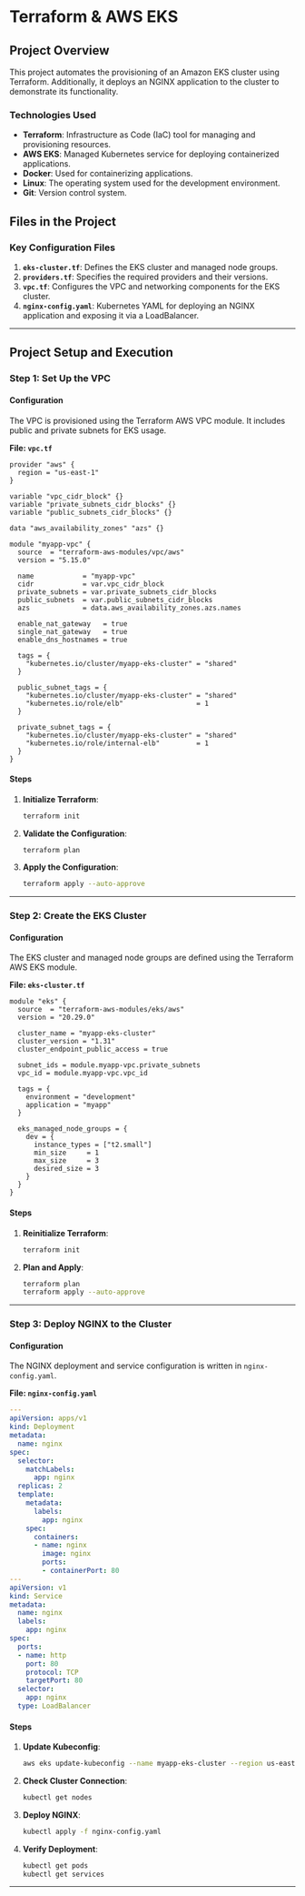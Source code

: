 # Terraform & AWS EKS

## Project Overview
This project automates the provisioning of an Amazon EKS cluster using Terraform. Additionally, it deploys an NGINX application to the cluster to demonstrate its functionality.

### Technologies Used
- **Terraform**: Infrastructure as Code (IaC) tool for managing and provisioning resources.
- **AWS EKS**: Managed Kubernetes service for deploying containerized applications.
- **Docker**: Used for containerizing applications.
- **Linux**: The operating system used for the development environment.
- **Git**: Version control system.

## Files in the Project

### Key Configuration Files
1. **`eks-cluster.tf`**: Defines the EKS cluster and managed node groups.
2. **`providers.tf`**: Specifies the required providers and their versions.
3. **`vpc.tf`**: Configures the VPC and networking components for the EKS cluster.
4. **`nginx-config.yaml`**: Kubernetes YAML for deploying an NGINX application and exposing it via a LoadBalancer.

---

## Project Setup and Execution

### Step 1: Set Up the VPC
#### Configuration
The VPC is provisioned using the Terraform AWS VPC module. It includes public and private subnets for EKS usage.

**File: `vpc.tf`**
```hcl
provider "aws" {
  region = "us-east-1"
}

variable "vpc_cidr_block" {}
variable "private_subnets_cidr_blocks" {}
variable "public_subnets_cidr_blocks" {}

data "aws_availability_zones" "azs" {}

module "myapp-vpc" {
  source  = "terraform-aws-modules/vpc/aws"
  version = "5.15.0"

  name            = "myapp-vpc"
  cidr            = var.vpc_cidr_block
  private_subnets = var.private_subnets_cidr_blocks
  public_subnets  = var.public_subnets_cidr_blocks
  azs             = data.aws_availability_zones.azs.names

  enable_nat_gateway   = true
  single_nat_gateway   = true
  enable_dns_hostnames = true

  tags = {
    "kubernetes.io/cluster/myapp-eks-cluster" = "shared"
  }

  public_subnet_tags = {
    "kubernetes.io/cluster/myapp-eks-cluster" = "shared"
    "kubernetes.io/role/elb"                  = 1
  }

  private_subnet_tags = {
    "kubernetes.io/cluster/myapp-eks-cluster" = "shared"
    "kubernetes.io/role/internal-elb"         = 1
  }
}
```

#### Steps
1. **Initialize Terraform**:
   ```bash
   terraform init
   ```
2. **Validate the Configuration**:
   ```bash
   terraform plan
   ```
3. **Apply the Configuration**:
   ```bash
   terraform apply --auto-approve
   ```

---

### Step 2: Create the EKS Cluster
#### Configuration
The EKS cluster and managed node groups are defined using the Terraform AWS EKS module.

**File: `eks-cluster.tf`**
```hcl
module "eks" {
  source  = "terraform-aws-modules/eks/aws"
  version = "20.29.0"

  cluster_name = "myapp-eks-cluster"
  cluster_version = "1.31"
  cluster_endpoint_public_access = true

  subnet_ids = module.myapp-vpc.private_subnets
  vpc_id = module.myapp-vpc.vpc_id

  tags = {
    environment = "development"
    application = "myapp"
  }

  eks_managed_node_groups = {
    dev = {
      instance_types = ["t2.small"]
      min_size     = 1
      max_size     = 3
      desired_size = 3
    }
  }
}
```

#### Steps
1. **Reinitialize Terraform**:
   ```bash
   terraform init
   ```
2. **Plan and Apply**:
   ```bash
   terraform plan
   terraform apply --auto-approve
   ```

---

### Step 3: Deploy NGINX to the Cluster
#### Configuration
The NGINX deployment and service configuration is written in `nginx-config.yaml`.

**File: `nginx-config.yaml`**
```yaml
---
apiVersion: apps/v1
kind: Deployment
metadata:
  name: nginx
spec:
  selector:
    matchLabels:
      app: nginx
  replicas: 2
  template:
    metadata:
      labels:
        app: nginx
    spec:
      containers:
      - name: nginx
        image: nginx
        ports:
        - containerPort: 80
---
apiVersion: v1
kind: Service
metadata:
  name: nginx
  labels:
    app: nginx
spec:
  ports:
  - name: http
    port: 80
    protocol: TCP
    targetPort: 80
  selector:
    app: nginx
  type: LoadBalancer
```

#### Steps
1. **Update Kubeconfig**:
   ```bash
   aws eks update-kubeconfig --name myapp-eks-cluster --region us-east-1
   ```
2. **Check Cluster Connection**:
   ```bash
   kubectl get nodes
   ```
3. **Deploy NGINX**:
   ```bash
   kubectl apply -f nginx-config.yaml
   ```
4. **Verify Deployment**:
   ```bash
   kubectl get pods
   kubectl get services
   ```

---


